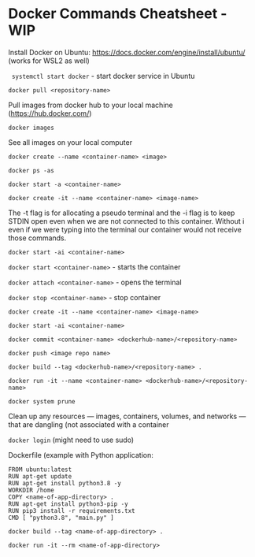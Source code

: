 # Docker Commands Cheatsheet - WIP

Install Docker on Ubuntu: https://docs.docker.com/engine/install/ubuntu/ (works for WSL2 as well)

``` systemctl start docker``` - start docker service in Ubuntu

`docker pull <repository-name>`

Pull images from docker hub to your local machine (https://hub.docker.com/)

```docker images```

See all images on your local computer

```docker create --name <container-name> <image>```

```docker ps -as```

```docker start -a <container-name>```

```docker create -it --name <container-name> <image-name>```

The -t flag is for allocating a pseudo terminal and the -i flag is to keep STDIN open even when we are not connected to this container. Without i even if we were typing into the terminal our container would not receive those commands.

```docker start -ai <container-name>```

```docker start <container-name>``` - starts the container

```docker attach <container-name>``` - opens the terminal

```docker stop <container-name>``` - stop container

```docker create -it --name <container-name> <image-name>```

```docker start -ai <container-name>```

```docker commit <container-name> <dockerhub-name>/<repository-name>```

```docker push <image repo name>```

```docker build --tag <dockerhub-name>/<repository-name> .```

```docker run -it --name <container-name> <dockerhub-name>/<repository-name>```

```docker system prune```

Clean up any resources — images, containers, volumes, and networks — that are dangling (not associated with a container

```docker login``` (might need to use sudo)

Dockerfile (example with Python application:

```
FROM ubuntu:latest
RUN apt-get update
RUN apt-get install python3.8 -y
WORKDIR /home
COPY <name-of-app-directory> .
RUN apt-get install python3-pip -y
RUN pip3 install -r requirements.txt
CMD [ "python3.8", "main.py" ]
```

```docker build --tag <name-of-app-directory> .```

```docker run -it --rm <name-of-app-directory>```
